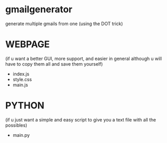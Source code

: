 # gmailgenerator
generate multiple gmails from one (using the DOT trick)





# WEBPAGE
(if u want a better GUI, more support, and easier in general although u will have to copy them all and save them yourself)
- index.js
- style.css
- main.js





# PYTHON
 (if u just want a simple and easy script to give you a text file with all the possibles)
 - main.py
